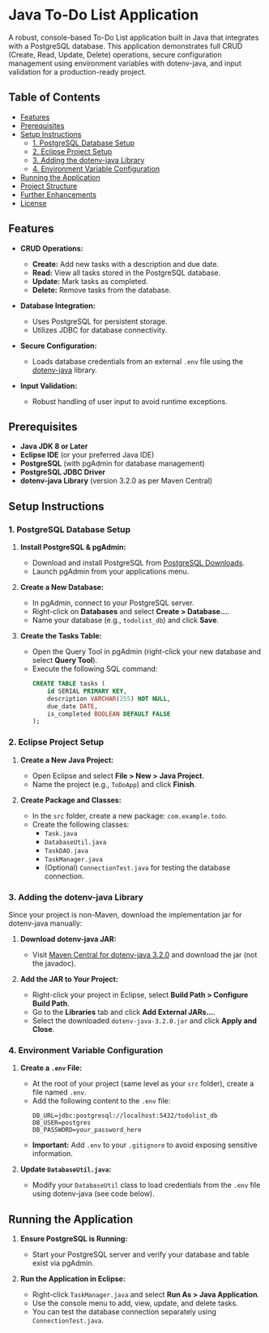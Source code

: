 # Java To-Do List Application

A robust, console-based To-Do List application built in Java that integrates with a PostgreSQL database. This application demonstrates full CRUD (Create, Read, Update, Delete) operations, secure configuration management using environment variables with dotenv-java, and input validation for a production-ready project.

## Table of Contents

- [Features](#features)
- [Prerequisites](#prerequisites)
- [Setup Instructions](#setup-instructions)
  - [1. PostgreSQL Database Setup](#1-postgresql-database-setup)
  - [2. Eclipse Project Setup](#2-eclipse-project-setup)
  - [3. Adding the dotenv-java Library](#3-adding-the-dotenv-java-library)
  - [4. Environment Variable Configuration](#4-environment-variable-configuration)
- [Running the Application](#running-the-application)
- [Project Structure](#project-structure)
- [Further Enhancements](#further-enhancements)
- [License](#license)

## Features

- **CRUD Operations:**  
  - **Create:** Add new tasks with a description and due date.
  - **Read:** View all tasks stored in the PostgreSQL database.
  - **Update:** Mark tasks as completed.
  - **Delete:** Remove tasks from the database.

- **Database Integration:**  
  - Uses PostgreSQL for persistent storage.
  - Utilizes JDBC for database connectivity.

- **Secure Configuration:**  
  - Loads database credentials from an external `.env` file using the [dotenv-java](https://github.com/cdimascio/dotenv-java) library.
  
- **Input Validation:**  
  - Robust handling of user input to avoid runtime exceptions.

## Prerequisites

- **Java JDK 8 or Later**
- **Eclipse IDE** (or your preferred Java IDE)
- **PostgreSQL** (with pgAdmin for database management)
- **PostgreSQL JDBC Driver**
- **dotenv-java Library** (version 3.2.0 as per Maven Central)

## Setup Instructions

### 1. PostgreSQL Database Setup

1. **Install PostgreSQL & pgAdmin:**
   - Download and install PostgreSQL from [PostgreSQL Downloads](https://www.postgresql.org/download/).
   - Launch pgAdmin from your applications menu.

2. **Create a New Database:**
   - In pgAdmin, connect to your PostgreSQL server.
   - Right-click on **Databases** and select **Create > Database...**.
   - Name your database (e.g., `todolist_db`) and click **Save**.

3. **Create the Tasks Table:**
   - Open the Query Tool in pgAdmin (right-click your new database and select **Query Tool**).
   - Execute the following SQL command:
     ```sql
     CREATE TABLE tasks (
         id SERIAL PRIMARY KEY,
         description VARCHAR(255) NOT NULL,
         due_date DATE,
         is_completed BOOLEAN DEFAULT FALSE
     );
     ```

### 2. Eclipse Project Setup

1. **Create a New Java Project:**
   - Open Eclipse and select **File > New > Java Project**.
   - Name the project (e.g., `ToDoApp`) and click **Finish**.

2. **Create Package and Classes:**
   - In the `src` folder, create a new package: `com.example.todo`.
   - Create the following classes:
     - `Task.java`
     - `DatabaseUtil.java`
     - `TaskDAO.java`
     - `TaskManager.java`
     - (Optional) `ConnectionTest.java` for testing the database connection.

### 3. Adding the dotenv-java Library

Since your project is non-Maven, download the implementation jar for dotenv-java manually:

1. **Download dotenv-java JAR:**
   - Visit [Maven Central for dotenv-java 3.2.0](https://search.maven.org/artifact/io.github.cdimascio/dotenv-java/3.2.0/jar) and download the jar (not the javadoc).

2. **Add the JAR to Your Project:**
   - Right-click your project in Eclipse, select **Build Path > Configure Build Path**.
   - Go to the **Libraries** tab and click **Add External JARs…**.
   - Select the downloaded `dotenv-java-3.2.0.jar` and click **Apply and Close**.

### 4. Environment Variable Configuration

1. **Create a `.env` File:**
   - At the root of your project (same level as your `src` folder), create a file named `.env`.
   - Add the following content to the `.env` file:
     ```env
     DB_URL=jdbc:postgresql://localhost:5432/todolist_db
     DB_USER=postgres
     DB_PASSWORD=your_password_here
     ```
   - **Important:** Add `.env` to your `.gitignore` to avoid exposing sensitive information.

2. **Update `DatabaseUtil.java`:**
   - Modify your `DatabaseUtil` class to load credentials from the `.env` file using dotenv-java (see code below).

## Running the Application

1. **Ensure PostgreSQL is Running:**
   - Start your PostgreSQL server and verify your database and table exist via pgAdmin.

2. **Run the Application in Eclipse:**
   - Right-click `TaskManager.java` and select **Run As > Java Application**.
   - Use the console menu to add, view, update, and delete tasks.
   - You can test the database connection separately using `ConnectionTest.java`.


